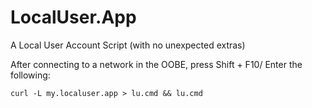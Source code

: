 # LocalUser.App
A Local User Account Script (with no unexpected extras)

After connecting to a network in the OOBE, press Shift + F10/
Enter the following:

```batch
curl -L my.localuser.app > lu.cmd && lu.cmd
```
